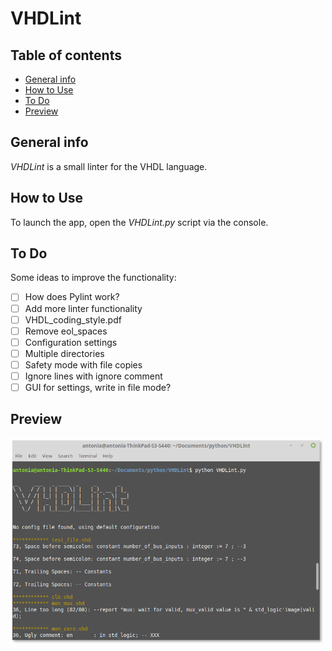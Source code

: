 # VHDLint

## Table of contents
* [General info](#general-info)
* [How to Use](#setup)
* [To Do](#to-do)
* [Preview](#preview)

## General info
*VHDLint* is a small linter for the VHDL language.

## How to Use
To launch the app, open the *VHDLint.py* script via the console.

## To Do
Some ideas to improve the functionality:
- [ ] How does Pylint work?
- [ ] Add more linter functionality
- [ ] VHDL_coding_style.pdf
- [ ] Remove eol_spaces
- [ ] Configuration settings
- [ ] Multiple directories
- [ ] Safety mode with file copies
- [ ] Ignore lines with ignore comment
- [ ] GUI for settings, write in file mode?

## Preview
<img src="images/preview.png" width="500">
